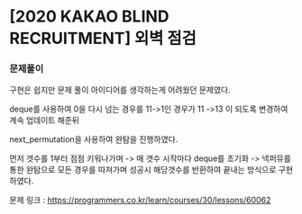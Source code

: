 # [2020 KAKAO BLIND RECRUITMENT] 외벽 점검

### 문제풀이

 

구현은 쉽지만 문제 풀이 아이디어를 생각하는게 어려웠던 문제였다.

deque를 사용하여 0을 다시 넘는 경우를 11->1인 경우가 11 ->13 이 되도록 변경하여 계속 업데이트 해준뒤 

 

next_permutation을 사용하여 완탐을 진행하였다. 

먼저 갯수를 1부터 점점 키워나가며 -> 매 갯수 시작마다 deque를 초기화 -> 넥퍼뮤를 통한 완탐으로 모든 경우를 따져가며 성공시 해당갯수를 반환하여 끝내는 방식으로 구현하였다.



문제 링크 : https://programmers.co.kr/learn/courses/30/lessons/60062


